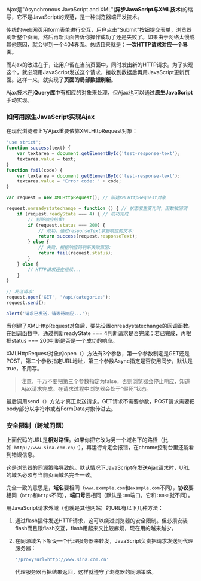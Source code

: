 Ajax是"Asynchronous JavaScript and XML"(**异步JavaScript与XML技术**)的缩写，它不是JavaScript的规范，是一种浏览器端开发技术。

传统的web网页用form表单进行交互，用户点击"Submit"按钮提交表单，浏览器刷新整个页面，然后再新页面告诉你操作成功了还是失败了。如果由于网络太慢或其他原因，就会得到一个404界面。总结且来就是：**一次HTTP请求对应一个界面**。

而Ajax的改进在于，让用户留在当前页面中，同时发出新的HTTP请求。为了实现这个，就必须用JavaScript发送这个请求，接收到数据后再用JavaScript更新页面。这样一来，就实现了**页面的局部数据刷新**。

Ajax技术在**jQuery库**中有相应的对象来处理，但Ajax也可以通过**原生JavaScript**手动实现。

### 如何用原生JavaScript实现Ajax

在现代浏览器上写Ajax重要依靠XMLHttpRequest对象：

```javascript
'use strict';
function success(text) {
    var textarea = document.getElementById('test-response-text');
    textarea.value = text;
}
function fail(code) {
    var textarea = document.getElementById('test-response-text');
    textarea.value = 'Error code: ' + code;
}

var request = new XMLHttpRequest(); // 新建XMLHttpRequest对象

request.onreadystatechange = function () { // 状态发生变化时，函数被回调
    if (request.readyState === 4) { // 成功完成
        // 判断响应结果:
        if (request.status === 200) {
            // 成功，通过responseText拿到响应的文本:
            return success(request.responseText);
        } else {
            // 失败，根据响应码判断失败原因:
            return fail(request.status);
        }
    } else {
        // HTTP请求还在继续...
    }
}

// 发送请求:
request.open('GET', '/api/categories');
request.send();

alert('请求已发送，请等待响应...');
```

当创建了XMLHttpRequest对象后，要先设置onreadystatechange的回调函数。在回调函数中，通过判断readyState === 4判断请求是否完成；若已完成，再根据status === 200判断是否是一个成功的响应。

XMLHttpRequest对象的open（）方法有3个参数，第一个参数制定是GET还是POST，第二个参数指定URL地址，第三个参数Async指定是否使用同步，默认是true，不用写。

> 注意，千万不要把第三个参数指定为false，否则浏览器会停止响应，知道Ajax请求完成。在请求过程中浏览器会处于“假死”状态。

最后调用send（）方法才真正发送请求。GET请求不需要参数，POST请求需要把body部分以字符串或者FormData对象传进去。

### 安全限制（跨域问题）

上面代码的URL是**相对路径**。如果你把它改为另一个域名下的路径（比如`'http://www.sina.com.cn/'`），再运行肯定会报错，在chrome控制台里还能看到错误信息。

这是浏览器的同源策略导致的。默认情况下JavaScript在发送Ajax请求时，URL的域名必须与当前页面域名完全一致。

完全一致的意思是，**域名**要相同（`www.example.com`和`example.com`不同），**协议**要相同（`http`和`https`不同），**端口号**要相同（默认是`:80`端口，它和`:8080`就不同）。

用JavaScript请求外域（也就是其他网站）的URL有以下几种方法：

1. 通过flash插件发送HTTP请求，这可以绕过浏览器的安全限制。但必须安装flash而且跟flash交互，flash用起来又比较麻烦，现在用的越来越少。

2. 在同源域名下架设一个代理服务器来转发，JavaScript负责把请求发送到代理服务器：

   ```js
   '/proxy?url=http://www.sina.com.cn'
   ```

   代理服务器再把结果返回，这样就遵守了浏览器的同源策略。